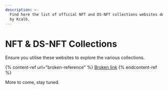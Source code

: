 ```yaml
---
description: >-
  Find here the list of official NFT and DS-NFT collections websites developed
  by Kcalb.
---
```


# NFT & DS-NFT Collections

Ensure you utilise these websites to explore the various collections.

{% content-ref url="broken-reference" %}
[Broken link](broken-reference)
{% endcontent-ref %}

More to come, stay tuned.
